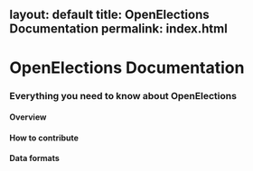 layout: default
title: OpenElections Documentation
permalink: index.html
---

# OpenElections Documentation

### Everything you need to know about OpenElections

#### Overview

#### How to contribute

#### Data formats




